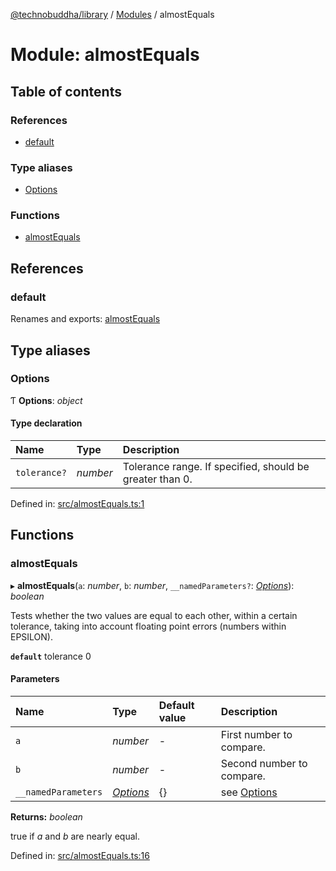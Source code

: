 [@technobuddha/library](../../README.md) / [Modules](../Modules.md) / almostEquals

# Module: almostEquals

## Table of contents

### References

- [default](almostequals.md#default)

### Type aliases

- [Options](almostequals.md#options)

### Functions

- [almostEquals](almostequals.md#almostequals)

## References

### default

Renames and exports: [almostEquals](almostequals.md#almostequals)

## Type aliases

### Options

Ƭ **Options**: *object*

#### Type declaration

| Name | Type | Description |
| :------ | :------ | :------ |
| `tolerance?` | *number* | Tolerance range. If specified, should be greater than 0. |

Defined in: [src/almostEquals.ts:1](https://github.com/technobuddha/hill.software/blob/693f679/packages/library/src/almostEquals.ts#L1)

## Functions

### almostEquals

▸ **almostEquals**(`a`: *number*, `b`: *number*, `__namedParameters?`: [*Options*](almostequals.md#options)): *boolean*

Tests whether the two values are equal to each other, within a certain
tolerance, taking into account floating point errors (numbers within EPSILON).

**`default`** tolerance 0

#### Parameters

| Name | Type | Default value | Description |
| :------ | :------ | :------ | :------ |
| `a` | *number* | - | First number to compare. |
| `b` | *number* | - | Second number to compare. |
| `__namedParameters` | [*Options*](almostequals.md#options) | {} | see [Options](almostequals.md#options) |

**Returns:** *boolean*

true if *a* and *b* are nearly equal.

Defined in: [src/almostEquals.ts:16](https://github.com/technobuddha/hill.software/blob/693f679/packages/library/src/almostEquals.ts#L16)
